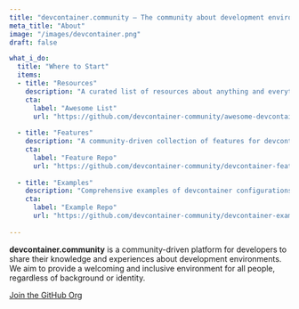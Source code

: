 ```yaml
---
title: "devcontainer.community – The community about development environments"
meta_title: "About"
image: "/images/devcontainer.png"
draft: false

what_i_do:
  title: "Where to Start"
  items:
  - title: "Resources"
    description: "A curated list of resources about anything and everything devcontainer."
    cta:
      label: "Awesome List"
      url: "https://github.com/devcontainer-community/awesome-devcontainer"
  
  - title: "Features"
    description: "A community-driven collection of features for devcontainers."
    cta:
      label: "Feature Repo"
      url: "https://github.com/devcontainer-community/devcontainer-features"
  
  - title: "Examples"
    description: "Comprehensive examples of devcontainer configurations"
    cta:
      label: "Example Repo"
      url: "https://github.com/devcontainer-community/devcontainer-examples"
  
---
```


<strong>devcontainer.community</strong> is a community-driven platform for developers to share their knowledge and experiences about development environments. We aim to provide a welcoming and inclusive environment for all people, regardless of background or identity.

<a href="https://github.com/devcontainer-community" class="button">Join the GitHub Org</a>
